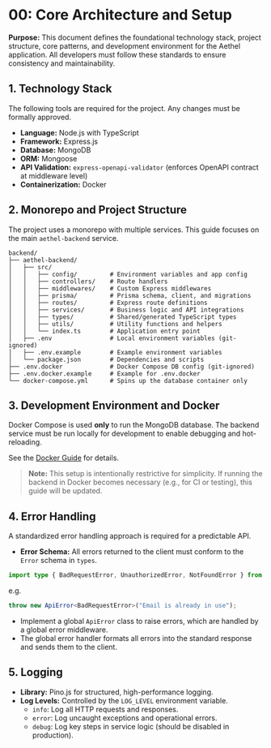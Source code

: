 # 00: Core Architecture and Setup

**Purpose:** This document defines the foundational technology stack, project structure, core patterns, and development environment for the Aethel application. All developers must follow these standards to ensure consistency and maintainability.

## 1. Technology Stack

The following tools are required for the project. Any changes must be formally approved.

- **Language:** Node.js with TypeScript
- **Framework:** Express.js
- **Database:** MongoDB
- **ORM:** Mongoose
- **API Validation:** `express-openapi-validator` (enforces OpenAPI contract at middleware level)
- **Containerization:** Docker

## 2. Monorepo and Project Structure

The project uses a monorepo with multiple services. This guide focuses on the main `aethel-backend` service.

```
backend/
├── aethel-backend/
│   ├── src/
│   │   ├── config/         # Environment variables and app config
│   │   ├── controllers/    # Route handlers
│   │   ├── middlewares/    # Custom Express middlewares
│   │   ├── prisma/         # Prisma schema, client, and migrations
│   │   ├── routes/         # Express route definitions
│   │   ├── services/       # Business logic and API integrations
│   │   ├── types/          # Shared/generated TypeScript types
│   │   ├── utils/          # Utility functions and helpers
│   │   └── index.ts        # Application entry point
│   ├── .env                # Local environment variables (git-ignored)
│   ├── .env.example        # Example environment variables
│   └── package.json        # Dependencies and scripts
├── .env.docker             # Docker Compose DB config (git-ignored)
├── .env.docker.example     # Example for .env.docker
└── docker-compose.yml      # Spins up the database container only
```

## 3. Development Environment and Docker

Docker Compose is used **only** to run the MongoDB database. The backend service must be run locally for development to enable debugging and hot-reloading.

See the [Docker Guide](../../backend/docker-guide.md) for details.

> **Note:** This setup is intentionally restrictive for simplicity. If running the backend in Docker becomes necessary (e.g., for CI or testing), this guide will be updated.

## 4. Error Handling

A standardized error handling approach is required for a predictable API.

- **Error Schema:** All errors returned to the client must conform to the `Error` schema in `types`.

```ts
import type { BadRequestError, UnauthorizedError, NotFoundError } from "@/types";
```

e.g.

```ts
throw new ApiError<BadRequestError>("Email is already in use");
```

- Implement a global `ApiError` class to raise errors, which are handled by a global error middleware.
- The global error handler formats all errors into the standard response and sends them to the client.

## 5. Logging

- **Library:** Pino.js for structured, high-performance logging.
- **Log Levels:** Controlled by the `LOG_LEVEL` environment variable.
  - `info`: Log all HTTP requests and responses.
  - `error`: Log uncaught exceptions and operational errors.
  - `debug`: Log key steps in service logic (should be disabled in production).
